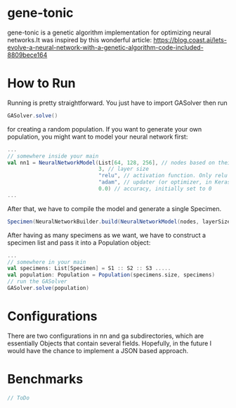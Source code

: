 # gene-tonic

gene-tonic is a genetic algorithm implementation for optimizing neural networks.It was inspired by this wonderful article: https://blog.coast.ai/lets-evolve-a-neural-network-with-a-genetic-algorithm-code-included-8809bece164

# How to Run

Running is pretty straightforward. You just have to import GASolver then run 
```scala
GASolver.solve()
```
for creating a random population. If you want to generate your own population, you might want to model your neural network first: 
```scala
...
// somewhere inside your main
val nn1 = NeuralNetworkModel(List[64, 128, 256], // nodes based on their positions on the respective layer size
                             3, // layer size
                             "relu", // activation function. Only relu and elu is supported as of now
                             "adam", // updater (or optimizer, in Keras terminology) Only ADAM and RMSPROP is supported
                             0.0) // accuracy, initially set to 0
...
```

After that, we have to compile the model and generate a single Specimen.
```scala
Specimen(NeuralNetworkBuilder.build(NeuralNetworkModel(nodes, layerSize, activation, optimizer, 0.0)))
```
After having as many specimens as we want, we have to construct a specimen list and pass it into a Population object:
```scala
...
// somewhere in your main
val specimens: List[Specimen] = S1 :: S2 :: S3 ..... 
val population: Population = Population(specimens.size, specimens)
// run the GASolver
GASolver.solve(population)
```

# Configurations
There are two configurations in  nn and ga subdirectories, which are essentially Objects that contain several fields. Hopefully, in the future I would have the chance to implement a JSON based approach.

# Benchmarks
```scala
// ToDo
```
